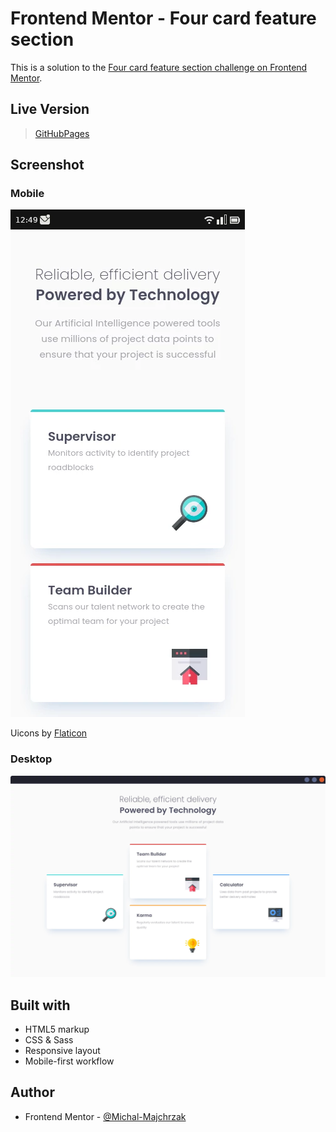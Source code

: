 # Frontend Mentor - Four card feature section

This is a solution to the [Four card feature section challenge on Frontend Mentor](https://www.frontendmentor.io/challenges/four-card-feature-section-weK1eFYK).

## Live Version
> [GitHubPages](https://michal-majchrzak.github.io/fm-four-card-feature-section/)

## Screenshot
### Mobile
![](screenshots/mobile.webp)

Uicons by [Flaticon](https://www.flaticon.com/uicons)
### Desktop
![](screenshots/desktop.webp)

## Built with

- HTML5 markup
- CSS & Sass
- Responsive layout
- Mobile-first workflow

## Author

- Frontend Mentor - [@Michal-Majchrzak](https://www.frontendmentor.io/profile/Michal-Majchrzak)